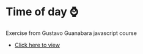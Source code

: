 # Time of day ⌚
<p>Exercise from Gustavo Guanabara javascript course</p>
<ul>
    <li>
        <a href="https://emannuelop.github.io/Time-of-day/index.html">Click here to view</a>
    </li>
</ul>
